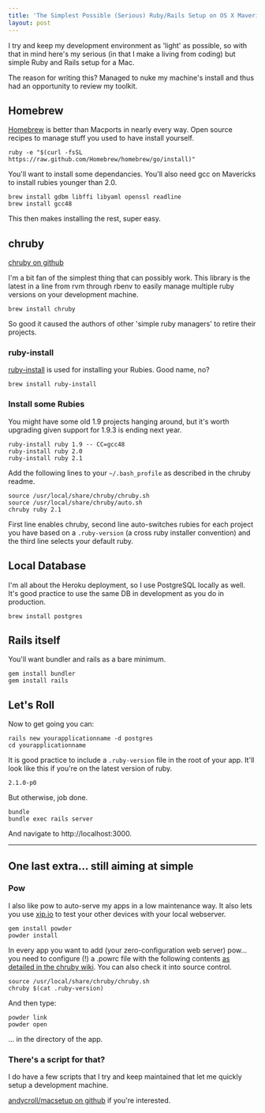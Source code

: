 ```yaml
---
title: 'The Simplest Possible (Serious) Ruby/Rails Setup on OS X Mavericks'
layout: post
---
```


I try and keep my development environment as 'light' as possible, so with that in mind here's my serious (in that I make a living from coding) but simple Ruby and Rails setup for a Mac.

The reason for writing this? Managed to nuke my machine's install and thus had an opportunity to review my toolkit.

## Homebrew

[Homebrew](http://brew.sh) is better than Macports in nearly every way. Open source recipes to manage stuff you used to have install yourself.

    ruby -e "$(curl -fsSL https://raw.github.com/Homebrew/homebrew/go/install)"


You'll want to install some dependancies. You'll also need gcc on Mavericks to install rubies younger than 2.0.

    brew install gdbm libffi libyaml openssl readline
    brew install gcc48

This then makes installing the rest, super easy.

## chruby

[chruby on github](https://github.com/postmodern/chruby)

I'm a bit fan of the simplest thing that can possibly work. This library is the latest in a line from rvm through rbenv to easily manage multiple ruby versions on your development machine.

    brew install chruby

So good it caused the authors of other 'simple ruby managers' to retire their projects.

### ruby-install

[ruby-install](https://github.com/postmodern/ruby-install) is used for installing your Rubies. Good name, no?

    brew install ruby-install

### Install some Rubies

You might have some old 1.9 projects hanging around, but it's worth upgrading given support for 1.9.3 is ending next year.

    ruby-install ruby 1.9 -- CC=gcc48
    ruby-install ruby 2.0
    ruby-install ruby 2.1

Add the following lines to your `~/.bash_profile` as described in the chruby readme.

    source /usr/local/share/chruby/chruby.sh
    source /usr/local/share/chruby/auto.sh
    chruby ruby 2.1

First line enables chruby, second line auto-switches rubies for each project you have based on a `.ruby-version` (a cross ruby installer convention) and the third line selects your default ruby.

## Local Database

I'm all about the Heroku deployment, so I use PostgreSQL locally as well. It's good practice to use the same DB in development as you do in production.

    brew install postgres

## Rails itself

You'll want bundler and rails as a bare minimum.

    gem install bundler
    gem install rails

## Let's Roll

Now to get going you can:

    rails new yourapplicationname -d postgres
    cd yourapplicationname

It is good practice to include a `.ruby-version` file in the root of your app. It'll look like this if you're on the latest version of ruby.

    2.1.0-p0

But otherwise, job done.

    bundle
    bundle exec rails server

And navigate to http://localhost:3000.

-----

## One last extra... still aiming at simple

### Pow

I also like pow to auto-serve my apps in a low maintenance way. It also lets you use [xip.io](http://xip.io) to test your other devices with your local webserver.

    gem install powder
    powder install

In every app you want to add (your zero-configuration web server) pow... you need to configure (!) a .powrc file with the following contents [as detailed in the chruby wiki](https://github.com/postmodern/chruby/wiki/Pow). You can also check it into source control.

    source /usr/local/share/chruby/chruby.sh
    chruby $(cat .ruby-version)

And then type:

    powder link
    powder open

... in the directory of the app.

### There's a script for that?

I do have a few scripts that I try and keep maintained that let me quickly setup a development machine.

[andycroll/macsetup on github](https://github.com/andycroll/macsetup) if you're interested.


